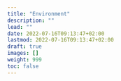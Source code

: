```yaml
---
title: "Environment"
description: ""
lead: ""
date: 2022-07-16T09:13:47+02:00
lastmod: 2022-07-16T09:13:47+02:00
draft: true
images: []
weight: 999
toc: false
---
```

